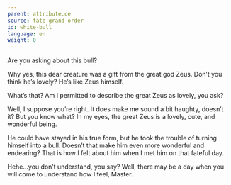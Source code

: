 ```yaml
---
parent: attribute.ce
source: fate-grand-order
id: white-bull
language: en
weight: 0
---
```


Are you asking about this bull?

Why yes, this dear creature was a gift from the great god Zeus.
Don’t you think he’s lovely?
He’s like Zeus himself.

What’s that?
Am I permitted to describe the great Zeus as lovely, you ask?

Well, I suppose you’re right.
It does make me sound a bit haughty, doesn’t it?
But you know what?
In my eyes, the great Zeus is a lovely, cute, and wonderful being.

He could have stayed in his true form, but he took the trouble of turning himself into a bull. Doesn’t that make him even more wonderful and endearing?
That is how I felt about him when I met him on that fateful day.

Hehe…you don’t understand, you say?
Well, there may be a day when you will come to understand how I feel, Master.
